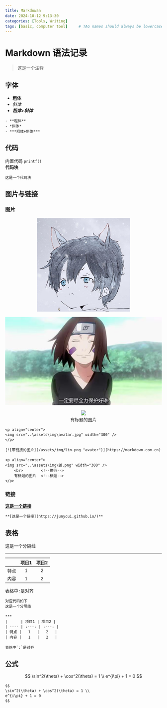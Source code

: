 ```yaml
---
title: Markdowan
date: 2024-10-12 9:13:30 
categories: [Tools, Writing]
tags: [basic, computer tool]     # TAG names should always be lowercase
--- 
```


# Markdown 语法记录

> 这是一个注释

## 字体

- **粗体**
- *斜体*
- ***粗体+斜体***

```
- **粗体**
- *斜体*
- ***粗体+斜体***
```

## 代码

内置代码 `printf()`  
**代码块**
``` 
这是一个代码块
```

## 图片与链接

### 图片
<p align="center">
<img src="..\assets\img\avatar.jpg" width="300" />
</p>

[![带链接的图片](/assets/img/lin.png "avater")](https://markdown.com.cn)

<p align="center">
<img src="..\assets\img\鼬.png" width="300" />
    <br>		<!--换行-->
    有标题的图片	<!--标题-->
</p>

```
<p align="center">
<img src="..\assets\img\avatar.jpg" width="300" />
</p>

[![带链接的图片](/assets/img/lin.png "avater")](https://markdown.com.cn)

<p align="center">
<img src="..\assets\img\鼬.png" width="300" />
    <br>		<!--换行-->
    有标题的图片	<!--标题-->
</p>

```

### 链接

**[这是一个链接](https://junycui.github.io/)**
```
**[这是一个链接](https://junycui.github.io/)**
```

## 表格

这是一个分隔线

***

|      | 项目1 | 项目2 |
| ---- | :---: | :---: |
| 特点 |   1   |   2   |
| 内容 |   1   |   2   |

表格中`:`是对齐



```
对应代码如下
这是一个分隔线

***
|      | 项目1 | 项目2 |
| ---- | :---: | :---: |
| 特点 |   1   |   2   |
| 内容 |   1   |   2   |

表格中`:`是对齐
```

## 公式

$$
\sin^2(\theta) + \cos^2(\theta) = 1 \\
e^{i\pi} + 1 = 0
$$

```
$$
\sin^2(\theta) + \cos^2(\theta) = 1 \\
e^{i\pi} + 1 = 0
$$
```